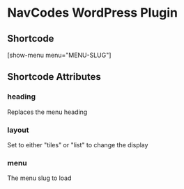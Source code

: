# NavCodes WordPress Plugin

## Shortcode
[show-menu menu="MENU-SLUG"]

## Shortcode Attributes

### heading
Replaces the menu heading


### layout
Set to either "tiles" or "list" to change the display

### menu
The menu slug to load
